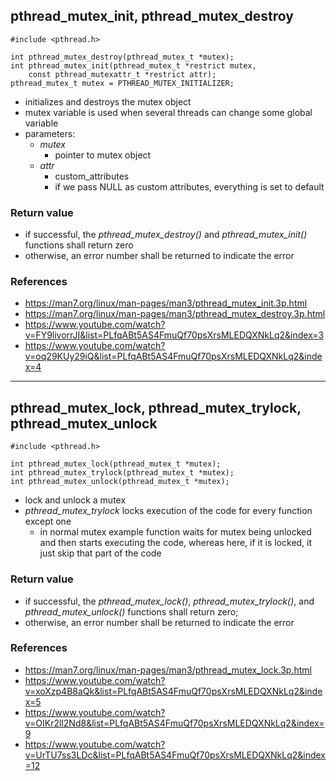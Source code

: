 ## pthread_mutex_init, pthread_mutex_destroy
    #include <pthread.h>

    int pthread_mutex_destroy(pthread_mutex_t *mutex);
    int pthread_mutex_init(pthread_mutex_t *restrict mutex,
        const pthread_mutexattr_t *restrict attr);
    pthread_mutex_t mutex = PTHREAD_MUTEX_INITIALIZER;

 - initializes and destroys the mutex object
 - mutex variable is used when several threads can change some global variable
 - parameters:
    - *mutex*
        - pointer to mutex object
    - *attr*
        - custom_attributes
        - if we pass NULL as custom attributes, everything is set to default

### Return value
 - if successful, the *pthread_mutex_destroy()* and *pthread_mutex_init()* functions shall return zero
 - otherwise, an error number shall be returned to indicate the error

### References
 - https://man7.org/linux/man-pages/man3/pthread_mutex_init.3p.html
 - https://man7.org/linux/man-pages/man3/pthread_mutex_destroy.3p.html
 - https://www.youtube.com/watch?v=FY9livorrJI&list=PLfqABt5AS4FmuQf70psXrsMLEDQXNkLq2&index=3
 - https://www.youtube.com/watch?v=oq29KUy29iQ&list=PLfqABt5AS4FmuQf70psXrsMLEDQXNkLq2&index=4

------------------------------------------------------------------------------------------------
## pthread_mutex_lock, pthread_mutex_trylock, pthread_mutex_unlock
    #include <pthread.h>

    int pthread_mutex_lock(pthread_mutex_t *mutex);
    int pthread_mutex_trylock(pthread_mutex_t *mutex);
    int pthread_mutex_unlock(pthread_mutex_t *mutex);

 - lock and unlock a mutex
 - *pthread_mutex_trylock* locks execution of the code for every function except one
    - in normal mutex example function waits for mutex being unlocked and then starts executing the code, whereas here, if it is locked, it just skip that part of the code

### Return value
 - if successful, the *pthread_mutex_lock()*, *pthread_mutex_trylock()*, and *pthread_mutex_unlock()* functions shall return zero;
 - otherwise, an error number shall be returned to indicate the error

### References
 - https://man7.org/linux/man-pages/man3/pthread_mutex_lock.3p.html
 - https://www.youtube.com/watch?v=xoXzp4B8aQk&list=PLfqABt5AS4FmuQf70psXrsMLEDQXNkLq2&index=5
 - https://www.youtube.com/watch?v=OIKr2ll2Nd8&list=PLfqABt5AS4FmuQf70psXrsMLEDQXNkLq2&index=9
 - https://www.youtube.com/watch?v=UrTU7ss3LDc&list=PLfqABt5AS4FmuQf70psXrsMLEDQXNkLq2&index=12
